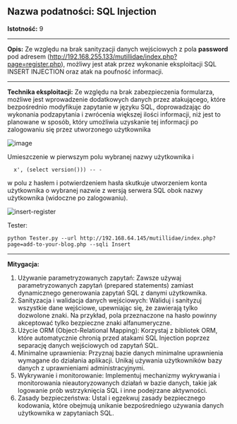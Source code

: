 ## Nazwa podatności: SQL Injection

**Istotność:** 9

---

**Opis:**
Ze względu na brak sanityzacji danych wejściowych z pola **password** pod adresem (http://192.168.255.133/mutillidae/index.php?page=register.php), możliwy jest atak przez wykonanie eksploitacji SQL INSERT INJECTION oraz atak na poufność informacji.


---

**Technika eksploitacji:**
Ze względu na brak zabezpieczenia formularza, możliwe jest wprowadzenie dodatkowych danych przez atakującego, które bezpośrednio modyfikuje zapytanie w języku SQL, doprowadzając do wykonania podzapytania i zwrócenia większej ilości informacji, niż jest to planowane w sposób, który umożliwia uzyskanie tej informacji po zalogowaniu się przez utworzonego użytkownika

![image](https://github.com/GrzechuG/PWR-CBE-BAW-mutillidae-2024/assets/56219452/573ce875-fdc1-40e5-ae9e-ff375f2a86a4)


Umieszczenie w pierwszym polu wybranej nazwy użytkownika i 
```
  x', (select version())) -- -
```
w polu z hasłem i potwierdzeniem hasła skutkuje utworzeniem konta użytkownika o wybranej nazwie z wersją serwera SQL obok nazwy użytkownika (widoczne po zalogowaniu).

![insert-register](https://github.com/GrzechuG/PWR-CBE-BAW-mutillidae-2024/assets/56219452/33892823-de06-44e2-8ff6-0513e7944a48)

Tester:
```
python Tester.py --url http://192.168.64.145/mutillidae/index.php?page=add-to-your-blog.php --sqli Insert
```

---

**Mitygacja:**
1. Używanie parametryzowanych zapytań: Zawsze używaj parametryzowanych zapytań (prepared statements) zamiast dynamicznego generowania zapytań SQL z danymi użytkownika.
2. Sanityzacja i walidacja danych wejściowych: Waliduj i sanityzuj wszystkie dane wejściowe, upewniając się, że zawierają tylko dozwolone znaki. Na przykład, pola przeznaczone na hasło powinny akceptować tylko bezpieczne znaki alfanumeryczne.
3. Użycie ORM (Object-Relational Mapping): Korzystaj z bibliotek ORM, które automatycznie chronią przed atakami SQL Injection poprzez separację danych wejściowych od zapytań SQL.
4. Minimalne uprawnienia: Przyznaj bazie danych minimalne uprawnienia wymagane do działania aplikacji. Unikaj używania użytkowników bazy danych z uprawnieniami administracyjnymi.
5. Wykrywanie i monitorowanie: Implementuj mechanizmy wykrywania i monitorowania nieautoryzowanych działań w bazie danych, takie jak logowanie prób wstrzyknięcia SQL i inne podejrzane aktywności.
6. Zasady bezpieczeństwa: Ustal i egzekwuj zasady bezpiecznego kodowania, które obejmują unikanie bezpośredniego używania danych użytkownika w zapytaniach SQL.
